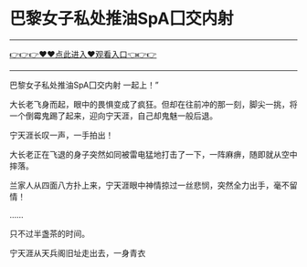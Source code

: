 # 巴黎女子私处推油SpA囗交内射

<hr/> <a href="https://github.com/kiuhd/dfrw/issues/1">👉👉👉♥♥点此进入♥观看入口👈👉👉</a><hr/>

巴黎女子私处推油SpA囗交内射
一起上！”

大长老飞身而起，眼中的畏惧变成了疯狂。但却在往前冲的那一刻，脚尖一挑，将一个倒霉鬼踢了起来，迎向宁天涯，自己却鬼魅一般后退。

宁天涯长叹一声，一手拍出！

大长老正在飞退的身子突然如同被雷电猛地打击了一下，一阵麻痹，随即就从空中摔落。

兰家人从四面八方扑上来，宁天涯眼中神情掠过一丝悲悯，突然全力出手，毫不留情！

……

只不过半盏茶的时间。

宁天涯从天兵阁旧址走出去，一身青衣
